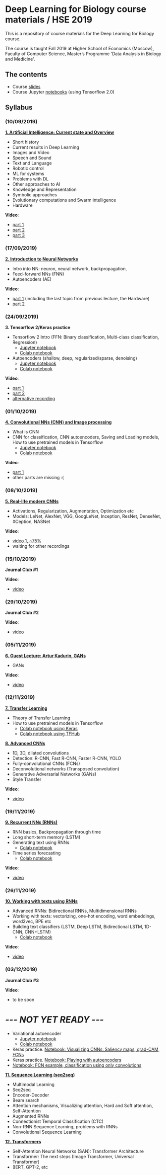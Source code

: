 # Deep Learning for Biology course materials / HSE 2019

This is a repository of course materials for the Deep Learning for Biology course. 

The course is taught Fall 2019 at Higher School of Economics (Moscow), Faculty of Computer Science, Master’s Programme 'Data Analysis in Biology and Medicine'.

## The contents
* Course [slides](slides)
* Course Jupyter [notebooks](notebooks) (using Tensorflow 2.0)


## Syllabus

### (10/09/2019)

**[1. Artificial Intelligence: Current state and Overview](slides/%231.%20%D0%98%D1%81%D0%BA%D1%83%D1%81%D1%81%D1%82%D0%B2%D0%B5%D0%BD%D0%BD%D1%8B%D0%B9%20%D0%B8%D0%BD%D1%82%D0%B5%D0%BB%D0%BB%D0%B5%D0%BA%D1%82%2C%20%D0%BE%D0%B1%D0%B7%D0%BE%D1%80%20%D0%BE%D0%B1%D0%BB%D0%B0%D1%81%D1%82%D0%B8.pdf)**
- Short history
- Current results in Deep Learning
- Images and Video
- Speech and Sound
- Text and Language
- Robotic control
- ML for systems
- Problems with DL
- Other approaches to AI
- Knowledge and Representation
- Symbolic approaches
- Evolutionary computations and Swarm intelligence
- Hardware

**Video**:
- [part 1](https://www.youtube.com/watch?v=4lJ_JX_ig_Y)
- [part 2](https://www.youtube.com/watch?v=78-eNtdGd28)
- [part 3](https://www.youtube.com/watch?v=h3___u1rEwo)

### (17/09/2019)

**[2. Introduction to Neural Networks](slides/%232.%20%D0%92%D0%B2%D0%B5%D0%B4%D0%B5%D0%BD%D0%B8%D0%B5%20%D0%B2%20%D0%BD%D0%B5%D0%B9%D1%80%D0%BE%D1%81%D0%B5%D1%82%D0%B8.pdf)**
- Intro into NN: neuron, neural network, backpropagation, 
- Feed-forward NNs (FNN)
- Autoencoders (AE)

**Video**:
- [part 1](https://www.youtube.com/watch?v=tAeNQfvPDvI) (including the last topic from previous lecture, the Hardware)
- [part 2](https://www.youtube.com/watch?v=x5D2eKDFALM)


### (24/09/2019)

**3. Tensorflow 2/Keras practice**
- Tensorflow 2 Intro (FFN: Binary classification, Multi-class classification, Regression)
  - [Jupyter notebook](notebooks/1%20-%20tf2_nn_intro.ipynb)
  - [Colab notebook](https://colab.research.google.com/drive/1YVrUhphhL_CoTY-aNCJGJLlXmeJW_d62)
- Autoencoders (shallow, deep, regularized/sparse, denoising)
  - [Jupyter notebook](notebooks/2%20-%20tf2_autoencoders.ipynb)
  - [Colab notebook](https://colab.research.google.com/drive/1sWx65xJJTP_xg2HnbwVjKj3YdNSXYQRy)

**Video**:
- [part 1](https://www.youtube.com/watch?v=AkTG7U2Wsxs)
- [part 2](https://www.youtube.com/watch?v=1v9OtgmrakM)
- [alternative recording](https://youtu.be/32O0rQth0WE)


### (01/10/2019)

**[4. Convolutional NNs (CNN) and Image processing](slides/%234.%20Convolutional%20Neural%20Networks%20(CNNs).pdf)**
- What is CNN
- CNN for classification, CNN autoencoders, Saving and Loading models, How to use pretrained models in Tensorflow
  - [Jupyter notebook](notebooks/4%20-%20tf2_cnn.ipynb)
  - [Colab notebook](https://colab.research.google.com/drive/1vu-ZUHCVzPnvhohcPsPD96p4K5VcAVke)
  
**Video**:
- [part 1](https://youtu.be/6mgm2sDoHIQ)
- other parts are missing :(


### (08/10/2019)

**[5. Real-life modern CNNs](slides/%235.%20%D0%9A%D0%B0%D0%BA%20%D1%83%D1%81%D1%82%D1%80%D0%BE%D0%B5%D0%BD%D1%8B%20%D1%80%D0%B5%D0%B0%D0%BB%D1%8C%D0%BD%D1%8B%D0%B5%20%D1%81%D0%BE%D0%B2%D1%80%D0%B5%D0%BC%D0%B5%D0%BD%D0%BD%D1%8B%D0%B5%20%D0%BC%D0%BE%D0%B4%D0%B5%D0%BB%D0%B8.pdf)**
- Activations, Regularization, Augmentation, Optimization etc
- Models: LeNet, AlexNet, VGG, GoogLeNet, Inception, ResNet, DenseNet, XCeption, NASNet
  
**Video**:
- [video 1, ~75%](https://www.youtube.com/watch?v=aWnrBejs79I)
- waiting for other recordings
  

### (15/10/2019)

**Journal Club #1**

**Video**:
- [video](https://www.youtube.com/watch?v=ZXrlG742sT0)


### (29/10/2019)

**Journal Club #2**

**Video**:
- [video](https://www.youtube.com/watch?v=Ze1QUAeYz-k)


### (05/11/2019)

**[6. Guest Lecture: Artur Kadurin, GANs](slides/%236.%20Artur_Kadurin%20-%20GANs.pdf)**
- GANs
  
**Video**:
- [video](https://youtu.be/K7qIkl0eJPM)


### (12/11/2019)

**[7. Transfer Learning](slides/%237.%20Transfer%20Learning.pdf)**
- Theory of Transfer Learning
- How to use pretrained models in Tensorflow
  - [Colab notebook using Keras](https://colab.research.google.com/github/tensorflow/docs/blob/master/site/en/tutorials/images/transfer_learning.ipynb)  
  - [Colab notebook using TFHub](https://www.tensorflow.org/tutorials/images/transfer_learning_with_hub)  
  
**[8. Advanced CNNs](slides/%238.%20%D0%9F%D1%80%D0%BE%D0%B4%D0%B2%D0%B8%D0%BD%D1%83%D1%82%D1%8B%D0%B5%20%D1%81%D0%B2%D1%91%D1%80%D1%82%D0%BE%D1%87%D0%BD%D1%8B%D0%B5%20%D1%81%D0%B5%D1%82%D0%B8.pdf)**
- 1D, 3D, dilated convolutions
- Detection: R-CNN, Fast R-CNN, Faster R-CNN, YOLO
- Fully-convolutional CNNs (FCNs)
- Deconvolutional networks (Transposed convolution)
- Generative Adversarial Networks (GANs)
- Style Transfer

**Video**:
- [video](https://youtu.be/jAhoqRv3UQw)


### (19/11/2019)

**[9. Recurrent NNs (RNNs)](slides/%239.%20%D0%9E%D1%81%D0%BD%D0%BE%D0%B2%D1%8B%20%D1%80%D0%B5%D0%BA%D1%83%D1%80%D1%80%D0%B5%D0%BD%D1%82%D0%BD%D1%8B%D1%85%20%D1%81%D0%B5%D1%82%D0%B5%D0%B9.pdf)**
- RNN basics, Backpropagation through time
- Long short-term memory (LSTM)
- Generating text using RNNs
  - [Colab notebook](https://colab.research.google.com/github/tensorflow/docs/blob/master/site/en/tutorials/text/text_generation.ipynb)
- Time series forecasting
  - [Colab notebook](https://colab.research.google.com/github/tensorflow/docs/blob/master/site/en/tutorials/structured_data/time_series.ipynb)
  
**Video**:
- [video](https://www.youtube.com/watch?v=9e-xekZsxx4)


### (26/11/2019)

**[10. Working with texts using RNNs](slides/%2310.%20Обработка%20текстов%20%20c%20помощью%20RNN.pdf)**
- Advanced RNNs: Bidirectional RNNs, Multidimensional RNNs
- Working with texts: vectorizing, one-hot encoding, word embeddings, word2vec, BPE etc
- Building text classifiers (LSTM, Deep LSTM, Bidirectional LSTM, 1D-CNN, CNN+LSTM)
  - [Colab notebook](https://colab.research.google.com/drive/1uejcFOkuzzp97P-pwzICrWxrLJoTNpRv)

**Video**:
- [video](https://www.youtube.com/watch?v=vt7Dno4MPck)
  
  
### (03/12/2019)

**Journal Club #3**

**Video**:
- to be soon


# *--- NOT YET READY ---*
- Variational autoencoder
  - [Jupyter notebook](notebooks/3%20-%20tf2_vae.ipynb)
  - [Colab notebook](https://colab.research.google.com/drive/1rgUVgs7YnluhwaNDfDb6vGjXElb5QXn8)
- Keras practice. [Notebook: Visualizing CNNs: Saliency maps, grad-CAM, FCNs](notebooks/keras_cnn.ipynb)
- Keras practice. [Notebook: Playing with autoencoders](notebooks/playing_with_autoencoders.ipynb)
- [Notebook: FCN example, classification using only convolutions](notebooks/keras_cnn.ipynb)


**[11. Sequence Learning (seq2seq)](slides/%2312.%20Sequence%20Learning.pdf)**
- Multimodal Learning
- Seq2seq
- Encoder-Decoder
- Beam search
- Attention mechanisms, Visualizing attention, Hard and Soft attention, Self-Attention
- Augmented RNNs
- Connectionist Temporal Classification (CTC)
- Non-RNN Sequence Learning, problems with RNNs
- Convolutional Sequence Learning


**[12. Transformers](slides/%2312.%20Sequence%20Learning.pdf)**
- Self-Attention Neural Networks (SAN): Transformer Architecture
- Transformer: The next steps (Image Transformer, Universal Transformer)
- BERT, GPT-2, etc
